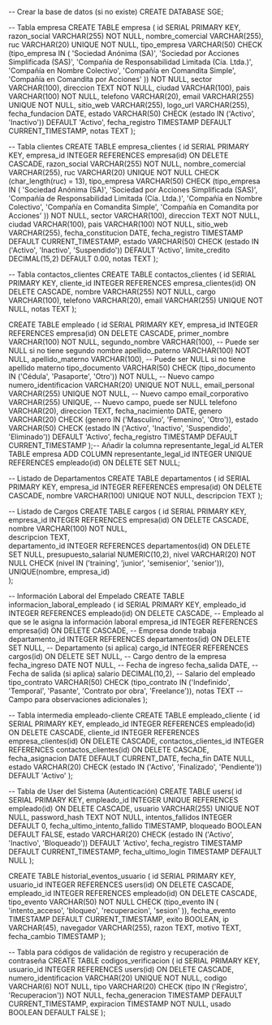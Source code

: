 ﻿-- Crear la base de datos (si no existe)
CREATE DATABASE SGE;

-- Tabla empresa
CREATE TABLE empresa (
    id SERIAL PRIMARY KEY,
    razon_social VARCHAR(255) NOT NULL,
    nombre_comercial VARCHAR(255),
    ruc VARCHAR(20) UNIQUE NOT NULL,
    tipo_empresa VARCHAR(50) CHECK (tipo_empresa IN (
        'Sociedad Anónima (SA)', 
        'Sociedad por Acciones Simplificada (SAS)', 
        'Compañía de Responsabilidad Limitada (Cía. Ltda.)', 
        'Compañía en Nombre Colectivo', 
        'Compañía en Comandita Simple', 
        'Compañía en Comandita por Acciones'
    )) NOT NULL,
    sector VARCHAR(100),
    direccion TEXT NOT NULL,
    ciudad VARCHAR(100),
    pais VARCHAR(100) NOT NULL,
    telefono VARCHAR(20),
    email VARCHAR(255) UNIQUE NOT NULL,
    sitio_web VARCHAR(255),
    logo_url VARCHAR(255),
    fecha_fundacion DATE,
    estado VARCHAR(50) CHECK (estado IN ('Activo', 'Inactivo')) DEFAULT 'Activo',
    fecha_registro TIMESTAMP DEFAULT CURRENT_TIMESTAMP,
    notas TEXT
);

-- Tabla clientes
CREATE TABLE empresa_clientes (
    id SERIAL PRIMARY KEY,
    empresa_id INTEGER REFERENCES empresa(id) ON DELETE CASCADE,
    razon_social VARCHAR(255) NOT NULL,
    nombre_comercial VARCHAR(255),
    ruc VARCHAR(20) UNIQUE NOT NULL CHECK (char_length(ruc) = 13),
    tipo_empresa VARCHAR(50) CHECK (tipo_empresa IN (
        'Sociedad Anónima (SA)', 
        'Sociedad por Acciones Simplificada (SAS)', 
        'Compañía de Responsabilidad Limitada (Cía. Ltda.)', 
        'Compañía en Nombre Colectivo', 
        'Compañía en Comandita Simple', 
        'Compañía en Comandita por Acciones'
    )) NOT NULL,
    sector VARCHAR(100),
    direccion TEXT NOT NULL,
    ciudad VARCHAR(100),
    pais VARCHAR(100) NOT NULL,
    sitio_web VARCHAR(255),
    fecha_constitucion DATE,
    fecha_registro TIMESTAMP DEFAULT CURRENT_TIMESTAMP,
    estado VARCHAR(50) CHECK (estado IN ('Activo', 'Inactivo', 'Suspendido')) DEFAULT 'Activo',
    limite_credito DECIMAL(15,2) DEFAULT 0.00,
    notas TEXT
);

-- Tabla contactos_clientes
CREATE TABLE contactos_clientes (
    id SERIAL PRIMARY KEY,
    cliente_id INTEGER REFERENCES empresa_clientes(id) ON DELETE CASCADE,
    nombre VARCHAR(255) NOT NULL,
    cargo VARCHAR(100),
    telefono VARCHAR(20),
    email VARCHAR(255) UNIQUE NOT NULL,
    notas TEXT
);

CREATE TABLE empleado (
    id SERIAL PRIMARY KEY,
    empresa_id INTEGER REFERENCES empresa(id) ON DELETE CASCADE,
    primer_nombre VARCHAR(100) NOT NULL,
    segundo_nombre VARCHAR(100), -- Puede ser NULL si no tiene segundo nombre
    apellido_paterno VARCHAR(100) NOT NULL,
    apellido_materno VARCHAR(100), -- Puede ser NULL si no tiene apellido materno
    tipo_documento VARCHAR(50) CHECK (tipo_documento IN ('Cédula', 'Pasaporte', 'Otro')) NOT NULL, -- Nuevo campo
    numero_identificacion VARCHAR(20) UNIQUE NOT NULL, 
    email_personal VARCHAR(255) UNIQUE NOT NULL, -- Nuevo campo
    email_corporativo VARCHAR(255) UNIQUE, -- Nuevo campo, puede ser NULL
    telefono VARCHAR(20),
    direccion TEXT,
    fecha_nacimiento DATE,
    genero VARCHAR(20) CHECK (genero IN ('Masculino', 'Femenino', 'Otro')),
    estado VARCHAR(50) CHECK (estado IN ('Activo', 'Inactivo', 'Suspendido', 'Eliminado')) DEFAULT 'Activo',
    fecha_registro TIMESTAMP DEFAULT CURRENT_TIMESTAMP
);-- Añadir la columna representante_legal_id
ALTER TABLE empresa 
ADD COLUMN representante_legal_id INTEGER UNIQUE REFERENCES empleado(id) ON DELETE SET NULL;

-- Listado de Departamentos
CREATE TABLE departamentos (
    id SERIAL PRIMARY KEY, 
    empresa_id INTEGER REFERENCES empresa(id) ON DELETE CASCADE, 
    nombre VARCHAR(100) UNIQUE NOT NULL, 
    descripcion TEXT 
);

-- Listado de Cargos
CREATE TABLE cargos (
    id SERIAL PRIMARY KEY, 
    empresa_id INTEGER REFERENCES empresa(id) ON DELETE CASCADE, 
    nombre VARCHAR(100) NOT NULL,  
    descripcion TEXT,              
    departamento_id INTEGER REFERENCES departamentos(id) ON DELETE SET NULL, 
    presupuesto_salarial NUMERIC(10,2),
    nivel VARCHAR(20) NOT NULL CHECK (nivel IN ('training', 'junior', 'semisenior', 'senior')),
    UNIQUE(nombre, empresa_id)  
);

-- Información Laboral del Empelado
CREATE TABLE informacion_laboral_empleado (
    id SERIAL PRIMARY KEY,
    empleado_id INTEGER REFERENCES empleado(id) ON DELETE CASCADE, -- Empleado al que se le asigna la información laboral
    empresa_id INTEGER REFERENCES empresa(id) ON DELETE CASCADE, -- Empresa donde trabaja
    departamento_id INTEGER REFERENCES departamentos(id) ON DELETE SET NULL, -- Departamento (si aplica)
    cargo_id INTEGER REFERENCES cargos(id) ON DELETE SET NULL, -- Cargo dentro de la empresa
    fecha_ingreso DATE NOT NULL, -- Fecha de ingreso
    fecha_salida DATE, -- Fecha de salida (si aplica)
    salario DECIMAL(10,2), -- Salario del empleado
    tipo_contrato VARCHAR(50) CHECK (tipo_contrato IN ('Indefinido', 'Temporal', 'Pasante', 'Contrato por obra', 'Freelance')),
    notas TEXT -- Campo para observaciones adicionales
);

-- Tabla intermedia empleado-cliente 
CREATE TABLE empleado_cliente (
    id SERIAL PRIMARY KEY,
    empleado_id INTEGER REFERENCES empleado(id) ON DELETE CASCADE,
    cliente_id INTEGER REFERENCES empresa_clientes(id) ON DELETE CASCADE,
    contactos_clientes_id INTEGER REFERENCES contactos_clientes(id) ON DELETE CASCADE,
    fecha_asignacion DATE DEFAULT CURRENT_DATE,
    fecha_fin DATE NULL,
    estado VARCHAR(20) CHECK (estado IN ('Activo', 'Finalizado', 'Pendiente')) DEFAULT 'Activo'
);

-- Tabla de User del Sistema (Autenticación)
CREATE TABLE users(
    id SERIAL PRIMARY KEY,
    empleado_id INTEGER UNIQUE REFERENCES empleado(id) ON DELETE CASCADE,
    usuario VARCHAR(255) UNIQUE NOT NULL,
    password_hash TEXT NOT NULL,
    intentos_fallidos INTEGER DEFAULT 0,
    fecha_ultimo_intento_fallido TIMESTAMP,
    bloqueado BOOLEAN DEFAULT FALSE,
    estado VARCHAR(20) CHECK (estado IN ('Activo', 'Inactivo', 'Bloqueado')) DEFAULT 'Activo',
    fecha_registro TIMESTAMP DEFAULT CURRENT_TIMESTAMP,
    fecha_ultimo_login TIMESTAMP DEFAULT NULL
);

CREATE TABLE historial_eventos_usuario (
    id SERIAL PRIMARY KEY,
    usuario_id INTEGER REFERENCES users(id) ON DELETE CASCADE,
    empleado_id INTEGER REFERENCES empleado(id) ON DELETE CASCADE,
    tipo_evento VARCHAR(50) NOT NULL CHECK (tipo_evento IN (
        'intento_acceso', 'bloqueo', 'recuperacion', 'sesion'
    )),
    fecha_evento TIMESTAMP DEFAULT CURRENT_TIMESTAMP,
    exito BOOLEAN,
    ip VARCHAR(45),
    navegador VARCHAR(255),
    razon TEXT,
    motivo TEXT,
    fecha_cambio TIMESTAMP
);

-- Tabla para códigos de validación de registro y recuperación de contraseña
CREATE TABLE codigos_verificacion (
    id SERIAL PRIMARY KEY,
    usuario_id INTEGER REFERENCES users(id) ON DELETE CASCADE,
    numero_identificacion VARCHAR(20) UNIQUE NOT NULL, 
    codigo VARCHAR(6) NOT NULL,
    tipo VARCHAR(20) CHECK (tipo IN ('Registro', 'Recuperacion')) NOT NULL,
    fecha_generacion TIMESTAMP DEFAULT CURRENT_TIMESTAMP,
    expiracion TIMESTAMP NOT NULL,
    usado BOOLEAN DEFAULT FALSE
);
